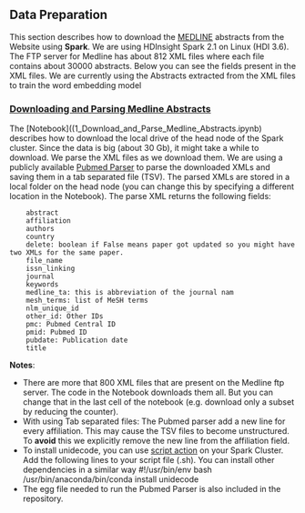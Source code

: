 ## **Data Preparation**
This section describes how to download the [MEDLINE](https://www.nlm.nih.gov/pubs/factsheets/medline.html) abstracts from the Website using **Spark**. We are using HDInsight Spark 2.1 on Linux (HDI 3.6).
The FTP server for Medline has about 812 XML files where each file contains about 30000 abstracts. Below you can see the fields present in the XML files. We are currently using the Abstracts extracted from 
the XML files to train the word embedding model


### [Downloading and Parsing Medline Abstracts](1_Download_and_Parse_Medline_Abstracts.ipynb)
The [Notebook]((1_Download_and_Parse_Medline_Abstracts.ipynb) describes how to download the local drive of the head node of the Spark cluster. Since the data is big (about 30 Gb), it might take a while to download. We parse the XML files as we download them. We are using a publicly available 
[Pubmed Parser](https://github.com/titipata/pubmed_parser) to parse the downloaded XMLs and saving them in a tab separated file (TSV). The parsed XMLs are stored in a local folder on the head node (you can change this by specifying a different location in 
the Notebook). The parse XML returns the following fields:

        abstract
        affiliation
        authors
        country	
        delete: boolean if False means paper got updated so you might have two XMLs for the same paper.
        file_name	
        issn_linking	
        journal	
        keywords	
        medline_ta: this is abbreviation of the journal nam	
        mesh_terms: list of MeSH terms	
        nlm_unique_id	
        other_id: Other IDs	
        pmc: Pubmed Central ID	
        pmid: Pubmed ID
        pubdate: Publication date
        title

**Notes**:
- There are more that 800 XML files that are present on the Medline ftp server. The code in the Notebook downloads them all. But you can change that in the last cell of the notebook (e.g. download only a subset by reducing the counter).
- With using Tab separated files: The Pubmed parser add a new line for every affiliation. This may cause the TSV files to become unstructured. To **avoid** this we explicitly remove the new line from the affiliation field.
- To install unidecode, you can use [script action](https://docs.microsoft.com/en-us/azure/hdinsight/hdinsight-hadoop-customize-cluster-linux) on your Spark Cluster. Add the following lines to your script file (.sh). 
You can install other dependencies in a similar way
        #!/usr/bin/env bash
        /usr/bin/anaconda/bin/conda install unidecode
- The egg file needed to run the Pubmed Parser is also included in the repository.

